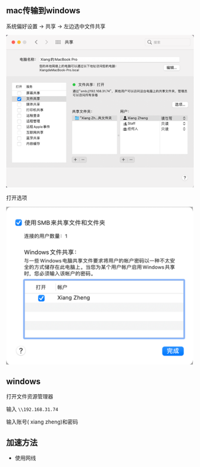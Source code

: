 

## mac传输到windows

系统偏好设置 -> 共享 -> 左边选中文件共享

![image-20211102134027321](../resource/images/image-20211102134027321.png)



打开选项

![image-20211102134054022](../resource/images/image-20211102134054022.png)



## windows
打开文件资源管理器 

输入 `\\192.168.31.74`

输入账号( xiang zheng)和密码



## 加速方法

- 使用网线
